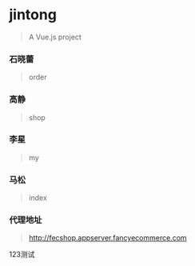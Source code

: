 # jintong

> A Vue.js project

### 石晓蕾
> order

### 高静
>  shop

### 李星
>  my

### 马松
> index


### 代理地址
> http://fecshop.appserver.fancyecommerce.com

123测试